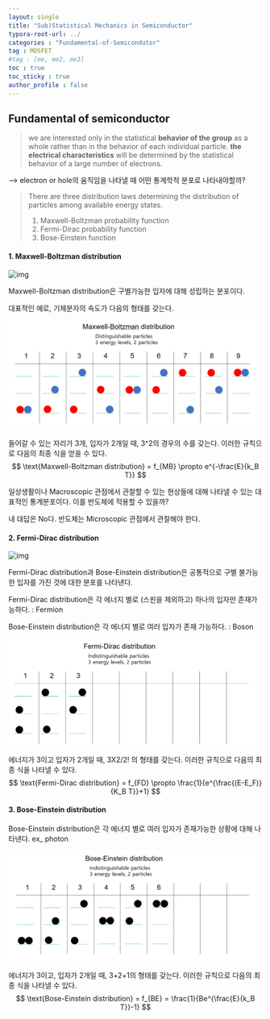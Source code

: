 ```yaml
---
layout: single
title: "Sub)Statistical Mechanics in Semiconductor"
typora-root-url: ../
categories : "Fundamental-of-Semicondutor"
tag : MOSFET
#tag : [me, me2, me3]
toc : true
toc_sticky : true
author_profile : false
---
```

## Fundamental of semiconductor 

> we are interested only in the statistical **behavior of the group** as a whole rather than in the behavior of each individual particle.
> **the electrical characteristics** will be determined by the  statistical behavior of a large number of electrons. 

--> electron or hole의 움직임을 나타낼 때 어떤 통계학적 분포로 나타내야할까?



> There are three distribution laws determining the distribution of  particles among available energy states. 
>
> 1. Maxwell-Boltzman probability function
> 2. Fermi-Dirac probability function
> 3. Bose-Einstein function


#### 1. Maxwell-Boltzman distribution

<img src="https://upload.wikimedia.org/wikipedia/commons/3/37/MaxwellBoltzmann.gif" alt="img" />

Maxwell-Boltzman distribution은 구별가능한 입자에 대해 성립하는 분포이다.

대표적인 예로, 기체분자의 속도가 다음의 형태를 갖는다.

<img src="/images/Statistical mechanics in Semiconductor physics/image-20240418094820439.png" alt="image-20240418094820439" />

들어갈 수 있는 자리가 3개, 입자가 2개일 때, 3^2의 경우의 수를 갖는다. 이러한 규칙으로 다음의 최종 식을 얻을 수 있다.
$$
\text{Maxwell-Boltzman distribution} = f_{MB} \propto e^{-\frac{E}{k_B T}}
$$


일상생활이나 Macroscopic 관점에서 관찰할 수 있는 현상들에 대해 나타낼 수 있는 대표적인 통계분포이다. 이를 반도체에 적용할 수 있을까?

내 대답은 No다. 반도체는 Microscopic 관점에서 관찰해야 한다. 







#### 2. Fermi-Dirac distribution

<img src="https://mblogthumb-phinf.pstatic.net/MjAyMDA4MjVfMjU2/MDAxNTk4MzUxNzAxNzcx.uNVtdsYhr2SdlznxkIdhwlWtLHEkjZbWi6QTR7v6oRYg.4N0b3SaLyJ7TRma16MKDRhn3S1Cx6NrLGquZ-EKXI8Ug.PNG.leeneer/image.png?type=w800" alt="img" />

Fermi-Dirac distribution과 Bose-Einstein distribution은  공통적으로 구별 불가능한 입자를 가진 것에 대한 분포를 나타낸다.

Fermi-Dirac distribution은 각 에너지 별로 (스핀을 제외하고) 하나의 입자만 존재가능하다. : Fermion

Bose-Einstein distribution은 각 에너지 별로 여러 입자가 존재 가능하다. : Boson

<img src="/images/Statistical mechanics in Semiconductor physics/image-20240418095611431.png" alt="image-20240418095611431" />

에너지가 3이고 입자가 2개일 때, 3X2/2! 의 형태를 갖는다. 이러한 규칙으로 다음의 최종 식을 나타낼 수 있다.
$$
\text{Fermi-Dirac distribution} = f_{FD} \propto \frac{1}{e^{\frac{(E-E_F)}{K_B T}}+1}
$$


#### 3. Bose-Einstein distribution

Bose-Einstein distribution은 각 에너지 별로 여러 입자가 존재가능한 상황에 대해 나타낸다. ex_ photon

<img src="/images/Statistical mechanics in Semiconductor physics/image-20240418100139796.png" alt="image-20240418100139796" />

에너지가 3이고, 입자가 2개일 때, 3+2+1의 형태를 갖는다. 이러한 규칙으로 다음의 최종 식을 나타낼 수 있다.
$$
\text{Bose-Einstein distribution} = f_{BE} = \frac{1}{Be^{\frac{E}{k_B T}}-1}
$$

